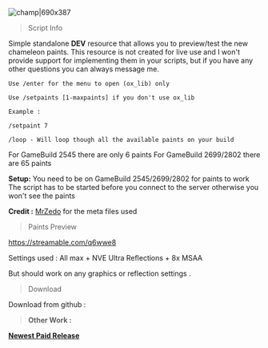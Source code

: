 ![champ|690x387](upload://h2RSnbMClCtL5cuKj7owknwWsAj.jpeg)

> Script Info

Simple standalone **DEV** resource that allows you to preview/test the new chameleon paints.
This resource is not created for live use and I won't provide support for implementing them in your scripts,  but if you have any other questions you can always message me.

```
Use /enter for the menu to open (ox_lib) only
``` 



```
Use /setpaints [1-maxpaints] if you don't use ox_lib

Example :

/setpaint 7
``` 

```
/loop - Will loop though all the available paints on your build
```

For GameBuild 2545 there are only 6 paints
For GameBuild 2699/2802 there are 65 paints

**Setup:**
You need to be on GameBuild 2545/2699/2802 for paints to work
The script has to be started before you connect to the server otherwise you won't see the paints

**Credit :**
[MrZedo](https://github.com/MrZedo/Cameleon-Color) for the meta files used

> Paints Preview 

https://streamable.com/q6wwe8

Settings used : 
All max + NVE
Ultra Reflections + 8x MSAA

But should work on any graphics or reflection settings .

> Download

Download from github : 

> **Other Work :** 

**[Newest Paid Release](https://forum.cfx.re/t/paid-car-lift-standalone-gabz-mlos-support/5146143/4)**
